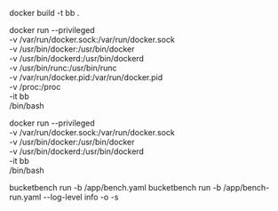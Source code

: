 docker build -t bb .

docker run --privileged \
  -v /var/run/docker.sock:/var/run/docker.sock \
  -v /usr/bin/docker:/usr/bin/docker \
  -v /usr/bin/dockerd:/usr/bin/dockerd \
  -v /usr/bin/runc:/usr/bin/runc \
  -v /var/run/docker.pid:/var/run/docker.pid \
  -v /proc:/proc \
  -it bb \
  /bin/bash

docker run --privileged \
  -v /var/run/docker.sock:/var/run/docker.sock \
  -v /usr/bin/docker:/usr/bin/docker \
  -v /usr/bin/dockerd:/usr/bin/dockerd \
  -it bb \
  /bin/bash

bucketbench run -b /app/bench.yaml
bucketbench run -b /app/bench-run.yaml --log-level info -o -s